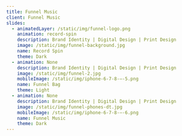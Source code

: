 ```yaml
---
title: Funnel Music
client: Funnel Music
slides:
  - animatedLayer: /static/img/funnel-logo.png
    animation: record-spin
    description: Brand Identity | Digital Design | Print Design
    image: /static/img/funnel-background.jpg
    name: Record Spin
    theme: Dark
  - animation: None
    description: Brand Identity | Digital Design | Print Design
    image: /static/img/funnel-2.jpg
    mobileImage: /static/img/iphone-6-7-8-–-5.png
    name: Funnel Bag
    theme: Light
  - animation: None
    description: Brand Identity | Digital Design | Print Design
    image: /static/img/funnel-phones-dt.jpg
    mobileImage: /static/img/iphone-6-7-8-–-6.png
    name: Funnel Music
    theme: Dark
---
```


